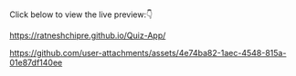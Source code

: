 Click below to view the live preview:👇

https://ratneshchipre.github.io/Quiz-App/

https://github.com/user-attachments/assets/4e74ba82-1aec-4548-815a-01e87df140ee
